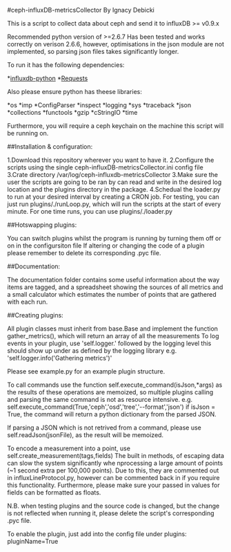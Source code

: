 #ceph-influxDB-metricsCollector By Ignacy Debicki

This is a script to collect data about ceph and send it to influxDB >= v0.9.x

Recommended python version of >=2.6.7
Has been tested and works correctly on verison 2.6.6, however, optimisations in the json module are not implemented, so parsing json files takes significantly longer.


To run it has the following dependencies:

*[influxdb-python](https://github.com/influxdb/influxdb-python)
*[Requests](http://docs.python-requests.org/)

Also please ensure python has theese libraries:

*os	
*imp
*ConfigParser
*inspect
*logging
*sys
*traceback
*json
*collections
*functools
*gzip
*cStringIO
*time

Furthermore, you will require a ceph keychain on the machine this script will be running on.

##Installation & configuration:

1.Download this repository wherever you want to have it.
2.Configure the scripts using the single ceph-influxDB-metricsCollector.ini config file
3.Crate directory /var/log/ceph-influxdb-metricsCollector
3.Make sure the user the scripts are going to be ran by can read and write in the desired log location and the plugins directory in the package.
4.Schedual the loader.py to run at your desired interval by creating a CRON job. For testing, you can just run plugins/./runLoop.py, which will run the scripts at the start of every minute. For one time runs, you can use plugins/./loader.py

##Hotswapping plugins:

You can switch plugins whilst the program is running by turning them off or on in the configursiton file
If altering or changing the code of a plugin please remember to delete its corresponding .pyc file.

##Documentation:

The documentation folder contains some useful information about the way items are tagged, and a spreadsheet showing the sources of all metrics and a small calculator which estimates the number of points that are gathered with each run.

##Creating plugins:

All plugin classes must inherit from base.Base and implement the function gather_metrics(), which will return an array of all the measurements
To log events in your plugin, use 'self.logger.' followed by the logging level this should show up under as defined by the logging library
e.g. 'self.logger.info('Gathering metrics')'

Please see example.py for an example plugin structure.

To call commands use the function self.execute_command(isJson,*args) as the results of these operations are memoized, so multiple plugins calling and parsing the same command is not as resource intensive.
e.g. self.execute_command(True,'ceph','osd','tree','--format','json')
if isJson = True, the command will return a python dictionary from the parsed JSON. 

If parsing a JSON which is not retrived from a command, please use self.readJson(jsonFile), as the result will be memoized.

To encode a measurement into a point, use self.create_measurement(tags,fields)
The built in methods, of escaping data can slow the system significantly whe nprocessing a large amount of points (~1 second extra per 100,000 points).
Due to this, they are commented out in influxLineProtocol.py, however can be commented back in if you require this functionality.
Furthermore, please make sure your passed in values for fields can be formatted as floats.

N.B. when testing plugins and the source code is changed, but the change is not reflected when running it, please delete the script's corresponding .pyc file.

To enable the plugin, just add into the config file under plugins:
pluginName=True
